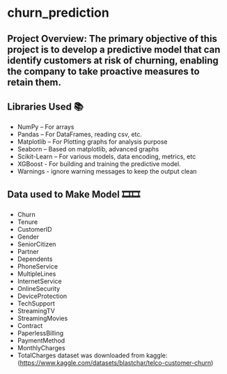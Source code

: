 # churn_prediction
Project Overview:
The primary objective of this project is to develop a predictive model that can identify customers at risk of churning, enabling the company to take proactive measures to retain them.
------------
## Libraries Used 📚
 - NumPy – For arrays 
 - Pandas – For DataFrames, reading csv, etc.
 - Matplotlib – For Plotting graphs for analysis purpose
 - Seaborn – Based on matplotlib, advanced graphs
 - Scikit-Learn – For various models, data encoding, metrics, etc
 - XGBoost - For building and training the predictive model.
 - Warnings - ignore warning messages to keep the output clean

## Data used to Make Model 🎞️🎞️
 - Churn
 - Tenure
 - CustomerID
 - Gender
 - SeniorCitizen
 - Partner
 - Dependents
 - PhoneService
 - MultipleLines
 - InternetService
 - OnlineSecurity
 - DeviceProtection
 - TechSupport
 - StreamingTV
 - StreamingMovies
 - Contract
 - PaperlessBilling
 - PaymentMethod
 - MonthlyCharges
 - TotalCharges
dataset was downloaded from kaggle: (https://www.kaggle.com/datasets/blastchar/telco-customer-churn)

